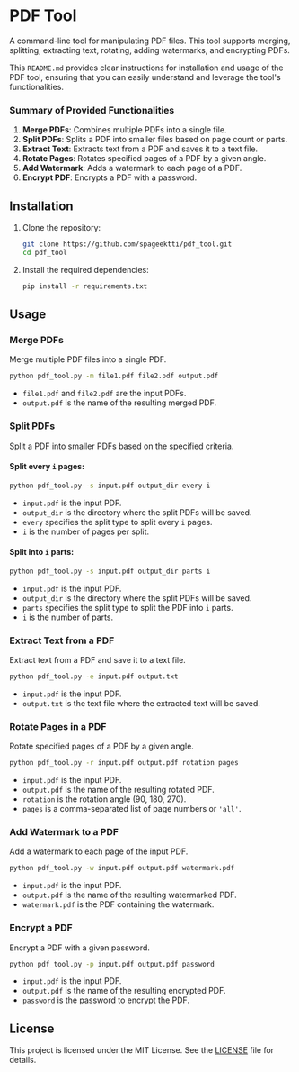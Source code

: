 # PDF Tool

A command-line tool for manipulating PDF files. This tool supports merging, splitting, extracting text, rotating, adding watermarks, and encrypting PDFs.

This `README.md` provides clear instructions for installation and usage of the PDF tool, ensuring that you can easily understand and leverage the tool's functionalities.

### Summary of Provided Functionalities

1. **Merge PDFs**: Combines multiple PDFs into a single file.
2. **Split PDFs**: Splits a PDF into smaller files based on page count or parts.
3. **Extract Text**: Extracts text from a PDF and saves it to a text file.
4. **Rotate Pages**: Rotates specified pages of a PDF by a given angle.
5. **Add Watermark**: Adds a watermark to each page of a PDF.
6. **Encrypt PDF**: Encrypts a PDF with a password.

## Installation

1. Clone the repository:
    ```sh
    git clone https://github.com/spageektti/pdf_tool.git
    cd pdf_tool
    ```

2. Install the required dependencies:
    ```sh
    pip install -r requirements.txt
    ```

## Usage

### Merge PDFs

Merge multiple PDF files into a single PDF.

```sh
python pdf_tool.py -m file1.pdf file2.pdf output.pdf
```

- `file1.pdf` and `file2.pdf` are the input PDFs.
- `output.pdf` is the name of the resulting merged PDF.

### Split PDFs

Split a PDF into smaller PDFs based on the specified criteria.

#### Split every `i` pages:

```sh
python pdf_tool.py -s input.pdf output_dir every i
```

- `input.pdf` is the input PDF.
- `output_dir` is the directory where the split PDFs will be saved.
- `every` specifies the split type to split every `i` pages.
- `i` is the number of pages per split.

#### Split into `i` parts:

```sh
python pdf_tool.py -s input.pdf output_dir parts i
```

- `input.pdf` is the input PDF.
- `output_dir` is the directory where the split PDFs will be saved.
- `parts` specifies the split type to split the PDF into `i` parts.
- `i` is the number of parts.

### Extract Text from a PDF

Extract text from a PDF and save it to a text file.

```sh
python pdf_tool.py -e input.pdf output.txt
```

- `input.pdf` is the input PDF.
- `output.txt` is the text file where the extracted text will be saved.

### Rotate Pages in a PDF

Rotate specified pages of a PDF by a given angle.

```sh
python pdf_tool.py -r input.pdf output.pdf rotation pages
```

- `input.pdf` is the input PDF.
- `output.pdf` is the name of the resulting rotated PDF.
- `rotation` is the rotation angle (90, 180, 270).
- `pages` is a comma-separated list of page numbers or `'all'`.

### Add Watermark to a PDF

Add a watermark to each page of the input PDF.

```sh
python pdf_tool.py -w input.pdf output.pdf watermark.pdf
```

- `input.pdf` is the input PDF.
- `output.pdf` is the name of the resulting watermarked PDF.
- `watermark.pdf` is the PDF containing the watermark.

### Encrypt a PDF

Encrypt a PDF with a given password.

```sh
python pdf_tool.py -p input.pdf output.pdf password
```

- `input.pdf` is the input PDF.
- `output.pdf` is the name of the resulting encrypted PDF.
- `password` is the password to encrypt the PDF.

## License

This project is licensed under the MIT License. See the [LICENSE](LICENSE) file for details.


